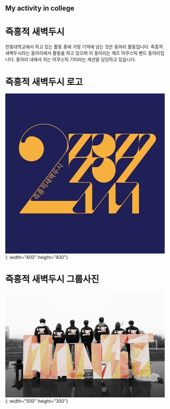My activity in college
---
# 즉흥적 새벽두시

한동대학교에서 하고 있는 활동 중에 가장 기억에 남는 것은 동아리 활동입니다. 즉흥적 새벽두시라는 동아리에서 활동을 하고 있으며 이 동아리는 재즈 어쿠스틱 밴드 동아리입니다.
 동아리 내에서 저는 어쿠스틱 기타라는 세션을 담당하고 있습니다.
 
# 즉흥적 새벽두시 로고
![title](/img/12239525_1063675363673426_3165635161984162942_n.png){: width="400" height="400"}

# 즉흥적 새벽두시 그룹사진
![title](/img/12711100_1118212154886413_1571997058417489906_o.png){: width="500" height="300"}

